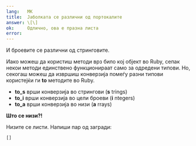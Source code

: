 ```yaml
---
lang:   MK
title:  Јаболката се различни од портокалите
answer: \[\]
ok:     Одлично, ова е празна листа
error:
---
```


И броевите се различни од стринговите.

Иако можеш да користиш методи врз било кој објект во Ruby, сепак некои методи единствено функционираат само за одредени типови.
Но, секогаш можеш да извршиш конверзија помеѓу разни типови користејќи ги **to** методите во Ruby.

- __to_s__ врши конверзија во стрингови (__s__ trings)
- __to_i__ врши конверзија во цели броеви (__i__  ntegers)
- __to_a__ врши конверзија во низи (__a__ rrays)

__Што се низи?!__

Низите се листи. Напиши пар од загради:

    []
